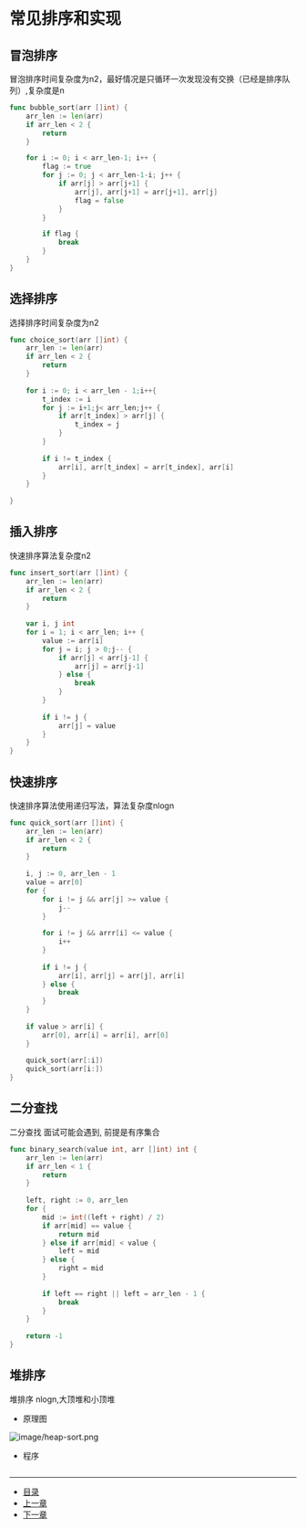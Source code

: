 # 常见排序和实现



## 冒泡排序

冒泡排序时间复杂度为n2，最好情况是只循环一次发现没有交换（已经是排序队列）,复杂度是n

```go
func bubble_sort(arr []int) {
	arr_len := len(arr)
	if arr_len < 2 {
		return
	}

	for i := 0; i < arr_len-1; i++ {
		flag := true
		for j := 0; j < arr_len-1-i; j++ {
			if arr[j] > arr[j+1] {
				arr[j], arr[j+1] = arr[j+1], arr[j]
				flag = false
			}
		}

		if flag {
			break
		}
	}
}

```





## 选择排序

选择排序时间复杂度为n2

```go
func choice_sort(arr []int) {
    arr_len := len(arr)
    if arr_len < 2 {
        return
    }
    
    for i := 0; i < arr_len - 1;i++{
        t_index := i
        for j := i+1;j< arr_len;j++ {
            if arr[t_index] > arr[j] {
                t_index = j
            }
        }
        
        if i != t_index {
            arr[i], arr[t_index] = arr[t_index], arr[i]
        }
    }
    
}
```



## 插入排序

快速排序算法复杂度n2

```go
func insert_sort(arr []int) {
    arr_len := len(arr)
    if arr_len < 2 {
        return
    }
    
    var i, j int
    for i = 1; i < arr_len; i++ {
        value := arr[i]
        for j = i; j > 0;j-- {
            if arr[j] < arr[j-1] {
                arr[j] = arr[j-1]
            } else {
                break
            }
		}
        
        if i != j {
            arr[j] = value
        } 
    }
}
```





## 快速排序

快速排序算法使用递归写法，算法复杂度nlogn

```go
func quick_sort(arr []int) {
    arr_len := len(arr)
    if arr_len < 2 {
        return
    }
    
    i, j := 0, arr_len - 1
    value = arr[0]
    for {
        for i != j && arr[j] >= value {
            j--
        }
        
        for i != j && arrr[i] <= value {
            i++
        }
        
        if i != j {
            arr[i], arr[j] = arr[j], arr[i]
        } else {
            break
        }
    }
    
    if value > arr[i] {
        arr[0], arr[i] = arr[i], arr[0]
    }
    
    quick_sort(arr[:i])
    quick_sort(arr[i:])
}
```





## 二分查找

二分查找 面试可能会遇到, 前提是有序集合

```go
func binary_search(value int, arr []int) int {
    arr_len := len(arr)
    if arr_len < 1 {
        return
    }
    
    left, right := 0, arr_len
    for {
        mid := int((left + right) / 2)
        if arr[mid] == value {
            return mid
        } else if arr[mid] < value {
            left = mid
        } else {
            right = mid
        }
        
        if left == right || left = arr_len - 1 {
            break
        }
    }
    
    return -1   
}
```





## 堆排序

堆排序 nlogn,大顶堆和小顶堆

+ 原理图

![image/heap-sort.png]()

+ 程序

  ```go
  
  ```

  





------

- [目录](pre.md)
- [上一章](1.3.md)
- [下一章](2.2.md)

